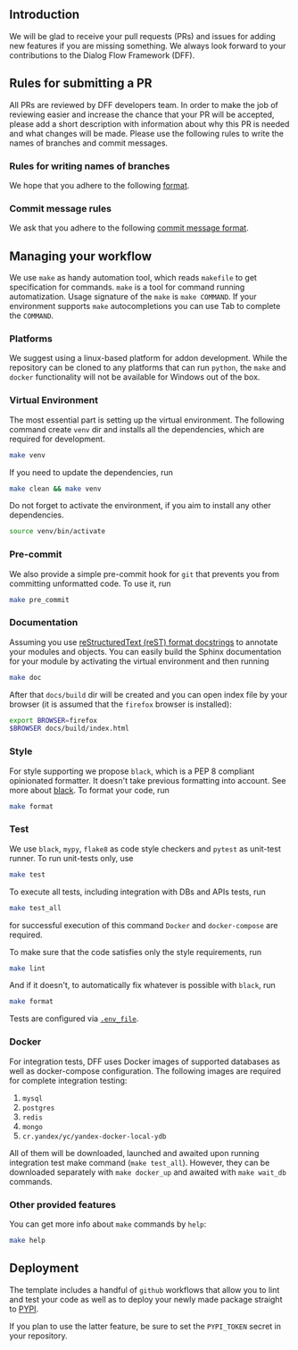 ## Introduction
We will be glad to receive your pull requests (PRs) and issues for adding new features if you are missing something.
We always look forward to your contributions to the Dialog Flow Framework (DFF). 

## Rules for submitting a PR

All PRs are reviewed by DFF developers team.
In order to make the job of reviewing easier and increase the chance that your PR will be accepted,
please add a short description with information about why this PR is needed and what changes will be made.
Please use the following rules to write the names of branches and commit messages.

### Rules for writing names of branches

We hope that you adhere to the following
[format](https://gist.github.com/seunggabi/87f8c722d35cd07deb3f649d45a31082).

### Commit message rules

We ask that you adhere to the following
[commit message format](https://gist.github.com/joshbuchea/6f47e86d2510bce28f8e7f42ae84c716).

## Managing your workflow
We use `make` as handy automation tool, which reads `makefile` to get specification for commands.
`make` is a tool for command running automatization. Usage signature of the `make` is `make COMMAND`.
If your environment supports `make` autocompletions you can use Tab to complete the `COMMAND`.

### Platforms

We suggest using a linux-based platform for addon development.
While the repository can be cloned to any platforms that can run `python`,
the `make` and `docker` functionality will not be available for Windows out of the box.

### Virtual Environment
The most essential part is setting up the virtual environment.
The following command create `venv` dir and installs all the dependencies, which are required for development.
```bash
make venv
```

If you need to update the dependencies, run
```bash
make clean && make venv
```

Do not forget to activate the environment, if you aim to install any other dependencies.
```bash
source venv/bin/activate
```

### Pre-commit
We also provide a simple pre-commit hook for `git` that prevents you from committing unformatted code. To use it, run
```bash
make pre_commit
```

### Documentation
Assuming you use [reStructuredText (reST) format docstrings](https://sphinx-rtd-tutorial.readthedocs.io/en/latest/docstrings.html)
to annotate your modules and objects. You can easily build the Sphinx documentation for your module 
by activating the virtual environment and then running

```bash
make doc
```

After that `docs/build` dir will be created and you can open index file by your browser
(it is assumed that the `firefox` browser is installed):

```bash
export BROWSER=firefox
$BROWSER docs/build/index.html
```

### Style
For style supporting we propose `black`, which is a PEP 8 compliant opinionated formatter.
It doesn't take previous formatting into account. See more about [black](https://github.com/psf/black). 
To format your code, run

```bash
make format
```

### Test
We use `black`, `mypy`, `flake8` as code style checkers and `pytest` as unit-test runner.
To run unit-tests only, use
```bash
make test
```
To execute all tests, including integration with DBs and APIs tests, run
```bash
make test_all
```
for successful execution of this command `Docker` and `docker-compose` are required.

To make sure that the code satisfies only the style requirements, run
```bash
make lint
```
And if it doesn't, to automatically fix whatever is possible with `black`, run
```bash
make format
```

Tests are configured via [`.env_file`](.env_file).

### Docker
For integration tests, DFF uses Docker images of supported databases as well as docker-compose configuration.
The following images are required for complete integration testing:
1. `mysql`
2. `postgres`
3. `redis`
4. `mongo`
5. `cr.yandex/yc/yandex-docker-local-ydb`

All of them will be downloaded, launched and awaited upon running integration test make command (`make test_all`).
However, they can be downloaded separately with `make docker_up` and awaited with `make wait_db` commands.

### Other provided features 
You can get more info about `make` commands by `help`:

```bash
make help
```

## Deployment

The template includes a handful of `github` workflows that allow you to lint and test your code as well as to deploy your newly made package straight to [PYPI](https://pypi.org/).

If you plan to use the latter feature, be sure to set the `PYPI_TOKEN` secret in your repository.
